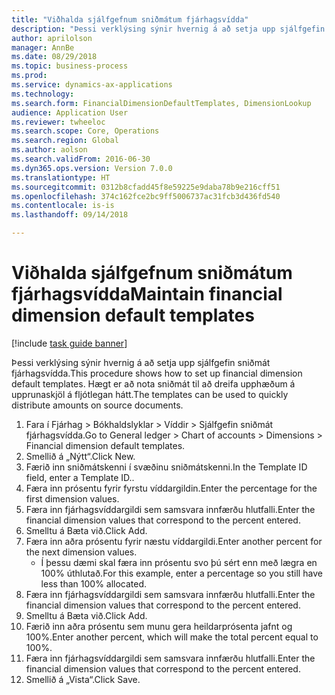```yaml
--- 
title: "Viðhalda sjálfgefnum sniðmátum fjárhagsvídda"
description: "Þessi verklýsing sýnir hvernig á að setja upp sjálfgefin sniðmát fjárhagsvídda."
author: aprilolson
manager: AnnBe
ms.date: 08/29/2018
ms.topic: business-process
ms.prod: 
ms.service: dynamics-ax-applications
ms.technology: 
ms.search.form: FinancialDimensionDefaultTemplates, DimensionLookup
audience: Application User
ms.reviewer: twheeloc
ms.search.scope: Core, Operations
ms.search.region: Global
ms.author: aolson
ms.search.validFrom: 2016-06-30
ms.dyn365.ops.version: Version 7.0.0
ms.translationtype: HT
ms.sourcegitcommit: 0312b8cfadd45f8e59225e9daba78b9e216cff51
ms.openlocfilehash: 374c162fce2bc9ff5006737ac31fcb3d436fd540
ms.contentlocale: is-is
ms.lasthandoff: 09/14/2018

---
```

# <a name="maintain-financial-dimension-default-templates"></a><span data-ttu-id="226bc-103">Viðhalda sjálfgefnum sniðmátum fjárhagsvídda</span><span class="sxs-lookup"><span data-stu-id="226bc-103">Maintain financial dimension default templates</span></span>

[!include [task guide banner](../../includes/task-guide-banner.md)]

<span data-ttu-id="226bc-104">Þessi verklýsing sýnir hvernig á að setja upp sjálfgefin sniðmát fjárhagsvídda.</span><span class="sxs-lookup"><span data-stu-id="226bc-104">This procedure shows how to set up financial dimension default templates.</span></span> <span data-ttu-id="226bc-105">Hægt er að nota sniðmát til að dreifa upphæðum á upprunaskjöl á fljótlegan hátt.</span><span class="sxs-lookup"><span data-stu-id="226bc-105">The templates can be used to quickly distribute amounts on source documents.</span></span>

1. <span data-ttu-id="226bc-106">Fara í Fjárhag > Bókhaldslyklar > Víddir > Sjálfgefin sniðmát fjárhagsvídda.</span><span class="sxs-lookup"><span data-stu-id="226bc-106">Go to General ledger > Chart of accounts > Dimensions > Financial dimension default templates.</span></span>
2. <span data-ttu-id="226bc-107">Smellið á „Nýtt“.</span><span class="sxs-lookup"><span data-stu-id="226bc-107">Click New.</span></span>
3. <span data-ttu-id="226bc-108">Færið inn sniðmátskenni í svæðinu sniðmátskenni.</span><span class="sxs-lookup"><span data-stu-id="226bc-108">In the Template ID field, enter a Template ID..</span></span>
4. <span data-ttu-id="226bc-109">Færa inn prósentu fyrir fyrstu víddargildin.</span><span class="sxs-lookup"><span data-stu-id="226bc-109">Enter the percentage for the first dimension values.</span></span>
5. <span data-ttu-id="226bc-110">Færa inn fjárhagsvíddargildi sem samsvara innfærðu hlutfalli.</span><span class="sxs-lookup"><span data-stu-id="226bc-110">Enter the financial dimension values that correspond to the percent entered.</span></span>
6. <span data-ttu-id="226bc-111">Smelltu á Bæta við.</span><span class="sxs-lookup"><span data-stu-id="226bc-111">Click Add.</span></span>
7. <span data-ttu-id="226bc-112">Færa inn aðra prósentu fyrir næstu víddargildi.</span><span class="sxs-lookup"><span data-stu-id="226bc-112">Enter another percent for the next dimension values.</span></span>
    * <span data-ttu-id="226bc-113">Í þessu dæmi skal færa inn prósentu svo þú sért enn með lægra en 100% úthlutað.</span><span class="sxs-lookup"><span data-stu-id="226bc-113">For this example, enter a percentage so you still have less than 100% allocated.</span></span>  
8. <span data-ttu-id="226bc-114">Færa inn fjárhagsvíddargildi sem samsvara innfærðu hlutfalli.</span><span class="sxs-lookup"><span data-stu-id="226bc-114">Enter the financial dimension values that correspond to the percent entered.</span></span>
9. <span data-ttu-id="226bc-115">Smelltu á Bæta við.</span><span class="sxs-lookup"><span data-stu-id="226bc-115">Click Add.</span></span>
10. <span data-ttu-id="226bc-116">Færið inn aðra prósentu sem munu gera heildarprósenta jafnt og 100%.</span><span class="sxs-lookup"><span data-stu-id="226bc-116">Enter another percent, which will make the total percent equal to 100%.</span></span>
11. <span data-ttu-id="226bc-117">Færa inn fjárhagsvíddargildi sem samsvara innfærðu hlutfalli.</span><span class="sxs-lookup"><span data-stu-id="226bc-117">Enter the financial dimension values that correspond to the percent entered.</span></span>
12. <span data-ttu-id="226bc-118">Smellið á „Vista“.</span><span class="sxs-lookup"><span data-stu-id="226bc-118">Click Save.</span></span>


